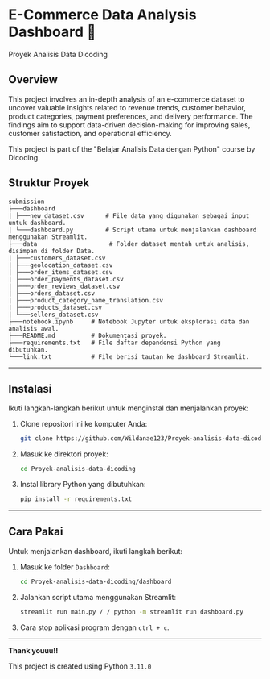 # E-Commerce Data Analysis Dashboard 🛒

Proyek Analisis Data Dicoding

## Overview
This project involves an in-depth analysis of an e-commerce dataset to uncover valuable insights related to revenue trends, customer behavior, product categories, payment preferences, and delivery performance. The findings aim to support data-driven decision-making for improving sales, customer satisfaction, and operational efficiency.

This project is part of the "Belajar Analisis Data dengan Python" course by Dicoding.

## Struktur Proyek

```text
submission
├───dashboard
| ├───new_dataset.csv      # File data yang digunakan sebagai input untuk dashboard.
| └───dashboard.py         # Script utama untuk menjalankan dashboard menggunakan Streamlit.
├───data                    # Folder dataset mentah untuk analisis, disimpan di folder Data.
| ├───customers_dataset.csv
| ├───geolocation_dataset.csv
| ├───order_items_dataset.csv
| ├───order_payments_dataset.csv
| ├───order_reviews_dataset.csv
| ├───orders_dataset.csv
| ├───product_category_name_translation.csv
| ├───products_dataset.csv
| └───sellers_dataset.csv
├───notebook.ipynb     # Notebook Jupyter untuk eksplorasi data dan analisis awal.
├───README.md          # Dokumentasi proyek.
├───requirements.txt   # File daftar dependensi Python yang dibutuhkan.
└───link.txt           # File berisi tautan ke dashboard Streamlit.
```

---

## Instalasi

Ikuti langkah-langkah berikut untuk menginstal dan menjalankan proyek:

1. Clone repositori ini ke komputer Anda:

   ```bash
   git clone https://github.com/Wildanae123/Proyek-analisis-data-dicoding
   ```

2. Masuk ke direktori proyek:

   ```bash
   cd Proyek-analisis-data-dicoding
   ```

3. Instal library Python yang dibutuhkan:
   ```bash
   pip install -r requirements.txt
   ```

---

## Cara Pakai

Untuk menjalankan dashboard, ikuti langkah berikut:

1. Masuk ke folder `Dashboard`:

   ```bash
   cd Proyek-analisis-data-dicoding/dashboard
   ```

2. Jalankan script utama menggunakan Streamlit:
   ```bash
   streamlit run main.py / / python -m streamlit run dashboard.py
   ```

3. Cara stop aplikasi program dengan `ctrl + c`.

---


**Thank youuu!!**

This project is created using Python `3.11.0`